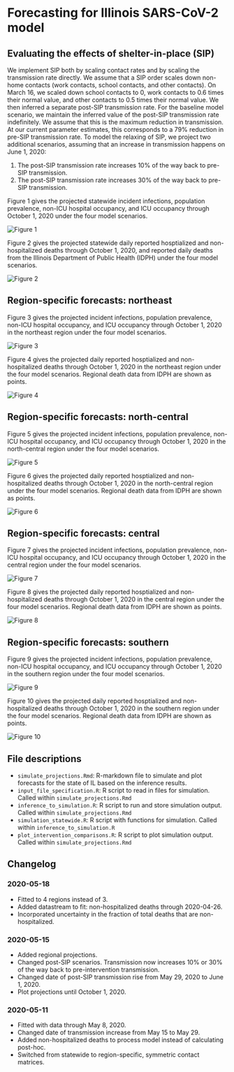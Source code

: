 # Forecasting for Illinois SARS-CoV-2 model

## Evaluating the effects of shelter-in-place (SIP)
We implement SIP both by scaling contact rates and by scaling the transmission rate directly.
We assume that a SIP order scales down non-home contacts (work contacts, school contacts, and other contacts). 
On March 16, we scaled down school contacts to 0, work contacts to 0.6 times their normal value, and other contacts to 0.5 times their normal value. 
We then inferred a separate post-SIP transmission rate.
For the baseline model scenario, we maintain the inferred value of the post-SIP transmission rate indefinitely. We assume that this is the maximum reduction in transmission. At our current parameter estimates, this corresponds to a 79% reduction in pre-SIP transmission rate. To model the relaxing of SIP, we project two additional scenarios, assuming that an increase in transmission happens on June 1, 2020:

1. The post-SIP transmission rate increases 10% of the way back to pre-SIP transmission.
2. The post-SIP transmission rate increases 30% of the way back to pre-SIP transmission.


Figure 1 gives the projected statewide incident infections, population prevalence, non-ICU hospital occupancy, and ICU occupancy through October 1, 2020 under the four model scenarios. 

![Figure 1](./plots/summary_outputs.png)

Figure 2 gives the projected statewide daily reported hosptialized and non-hospitalized deaths through October 1, 2020, and reported daily deaths from the Illinois Department of Public Health (IDPH) under the four model scenarios. 

![Figure 2](./plots/death_summary_outputs.png) 

## Region-specific forecasts: northeast

Figure 3 gives the projected incident infections, population prevalence, non-ICU hospital occupancy, and ICU occupancy through October 1, 2020 in the northeast region under the four model scenarios. 

![Figure 3](./plots/region_3_summary_1__4reg.outputs.png)

Figure 4 gives the projected daily reported hosptialized and non-hospitalized deaths through October 1, 2020 in the northeast region under the four model scenarios. Regional death data from IDPH are shown as points.

![Figure 4](./plots/region_3_death_summary_outputs.png) 

## Region-specific forecasts: north-central

Figure 5 gives the projected incident infections, population prevalence, non-ICU hospital occupancy, and ICU occupancy through October 1, 2020 in the north-central region under the four model scenarios. 

![Figure 5](./plots/region_1_summary_1__4reg.outputs.png)

Figure 6 gives the projected daily reported hosptialized and non-hospitalized deaths through October 1, 2020 in the north-central region under the four model scenarios. Regional death data from IDPH are shown as points.

![Figure 6](./plots/region_1_death_summary_outputs.png) 

## Region-specific forecasts: central

Figure 7 gives the projected incident infections, population prevalence, non-ICU hospital occupancy, and ICU occupancy through October 1, 2020 in the central region under the four model scenarios. 

![Figure 7](./plots/region_2_summary_1__4reg.outputs.png)

Figure 8 gives the projected daily reported hosptialized and non-hospitalized deaths through October 1, 2020 in the central region under the four model scenarios. Regional death data from IDPH are shown as points.

![Figure 8](./plots/region_2_death_summary_outputs.png) 

## Region-specific forecasts: southern

Figure 9 gives the projected incident infections, population prevalence, non-ICU hospital occupancy, and ICU occupancy through October 1, 2020 in the southern region under the four model scenarios. 

![Figure 9](./plots/region_4_summary_1__4reg.outputs.png)

Figure 10 gives the projected daily reported hosptialized and non-hospitalized deaths through October 1, 2020 in the southern region under the four model scenarios. Regional death data from IDPH are shown as points.

![Figure 10](./plots/region_4_death_summary_outputs.png) 


## File descriptions

* `simulate_projections.Rmd`: R-markdown file to simulate and plot forecasts for the state of IL based on the inference results.
* `input_file_specification.R`: R script to read in files for simulation. Called within `simulate_projections.Rmd`
* `inference_to_simulation.R`: R script to run and store simulation output. Called within `simulate_projections.Rmd`
* `simulation_statewide.R`: R script with functions for simulation. Called within `inference_to_simulation.R`
* `plot_intervention_comparisons.R`: R script to plot simulation output. Called within `simulate_projections.Rmd`

## Changelog
### 2020-05-18
* Fitted to 4 regions instead of 3.
* Added datastream to fit: non-hospitalized deaths through 2020-04-26.
* Incorporated uncertainty in the fraction of total deaths that are non-hospitalized. 

### 2020-05-15
* Added regional projections.
* Changed post-SIP scenarios. Transmission now increases 10% or 30% of the way back to pre-intervention transmission.
* Changed date of post-SIP transmission rise from May 29, 2020 to June 1, 2020.
* Plot projections until October 1, 2020.

### 2020-05-11
* Fitted with data through May 8, 2020. 
* Changed date of transmission increase from May 15 to May 29.
* Added non-hospitalized deaths to process model instead of calculating post-hoc. 
* Switched from statewide to region-specific, symmetric contact matrices.

